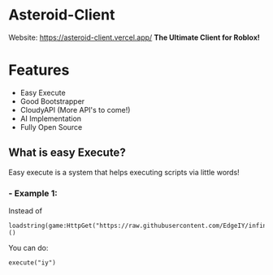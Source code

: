 # Asteroid-Client
Website: https://asteroid-client.vercel.app/
**The Ultimate Client for Roblox!**
# Features
- Easy Execute
- Good Bootstrapper
- CloudyAPI (More API's to come!)
- AI Implementation
- Fully Open Source
## What is easy Execute?
Easy execute is a system that helps executing scripts via little words!
### - Example 1:
Instead of
```luau
loadstring(game:HttpGet("https://raw.githubusercontent.com/EdgeIY/infiniteyield/master/source"))()
```
You can do:
```luau
execute("iy")
```
